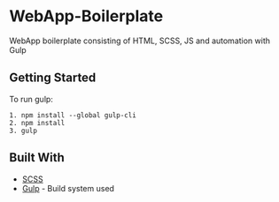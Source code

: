 # WebApp-Boilerplate
WebApp boilerplate consisting of HTML, SCSS, JS and automation with Gulp

## Getting Started

To run gulp:

```
1. npm install --global gulp-cli
2. npm install
3. gulp
```

## Built With

* [SCSS](https://sass-lang.com/) 
* [Gulp](https://gulpjs.com/) - Build system used

